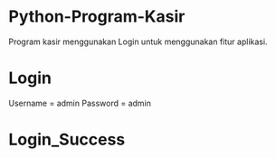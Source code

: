 # Python-Program-Kasir
Program kasir menggunakan Login untuk menggunakan fitur aplikasi.
# Login
Username = admin
Password = admin

# Login_Success
